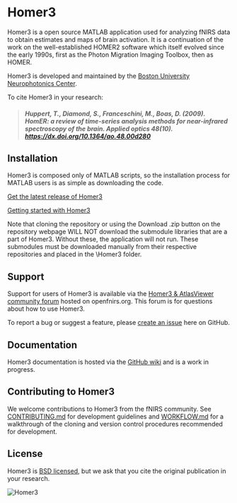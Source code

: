 # Homer3
Homer3 is a open source MATLAB application used for analyzing fNIRS data to obtain estimates and maps of brain activation. It is a continuation of the work on the well-established HOMER2 software which itself evolved since the early 1990s, first as the Photon Migration Imaging Toolbox, then as HOMER.

Homer3 is developed and maintained by the [Boston University Neurophotonics Center](http://www.bu.edu/neurophotonics/).

To cite Homer3 in your research:

> ##### Huppert, T., Diamond, S., Franceschini, M., Boas, D. (2009). HomER: a review of time-series analysis methods for near-infrared spectroscopy of the brain. Applied optics 48(10). https://dx.doi.org/10.1364/ao.48.00d280

## Installation

Homer3 is composed only of MATLAB scripts, so the installation process for MATLAB users is as simple as downloading the code.

[Get the latest release of Homer3](https://github.com/BUNPC/Homer3/releases/latest/)

[Getting started with Homer3](https://github.com/BUNPC/Homer3/wiki/Getting-started-with-Homer3)

Note that cloning the repository or using the Download .zip button on the repository webpage WILL NOT download the submodule libraries that are a part of Homer3. Without these, the application will not run. These submodules must be downloaded manually from their respective repositories and placed in the \Homer3 folder.

## Support
Support for users of Homer3 is available via the [Homer3 & AtlasViewer community forum](https://openfnirs.org/community/homer3-forum/) hosted on openfnirs.org. This forum is for questions about how to use Homer3.

To report a bug or suggest a feature, please [create an issue](https://github.com/BUNPC/Homer3/issues/new/choose) here on GitHub.

## Documentation

Homer3 documentation is hosted via the [GitHub wiki](https://github.com/BUNPC/Homer3/wiki) and is a work in progress.

## Contributing to Homer3

We welcome contributions to Homer3 from the fNIRS community. See [CONTRIBUTING.md](.github/CONTRIBUTING.md) for development guidelines and [WORKFLOW.md](.github/WORKFLOW.md) for a walkthrough of the cloning and version control procedures recommended for development.

## License

Homer3 is [BSD licensed](https://opensource.org/licenses/BSD-3-Clause), but we ask that you cite the original publication in your research.

![Homer3](https://openfnirs.org/wp-content/uploads/2018/05/Figure_fNIRS2.jpg)
